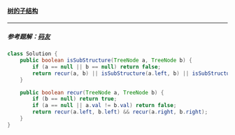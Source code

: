 #### <a href="https://leetcode.cn/problems/shu-de-zi-jie-gou-lcof/">树的子结构</a>

-----------------

##### 参考题解：[码友](https://leetcode.cn/problems/shu-de-zi-jie-gou-lcof/solution/mian-shi-ti-26-shu-de-zi-jie-gou-xian-xu-bian-li-p/)

```java
class Solution {
    public boolean isSubStructure(TreeNode a, TreeNode b) {
        if (a == null || b == null) return false;
        return recur(a, b) || isSubStructure(a.left, b) || isSubStructure(a.right, b);
    }

    public boolean recur(TreeNode a, TreeNode b) {
        if (b == null) return true;
        if (a == null || a.val != b.val) return false;
        return recur(a.left, b.left) && recur(a.right, b.right);
    }
}
```

